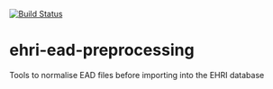 [![Build Status](https://travis-ci.org/EHRI/ehri-ead-preprocessing.svg?branch=master)](https://travis-ci.org/EHRI/ehri-ead-preprocessing)

ehri-ead-preprocessing
======================

Tools to normalise EAD files before importing into the EHRI database
